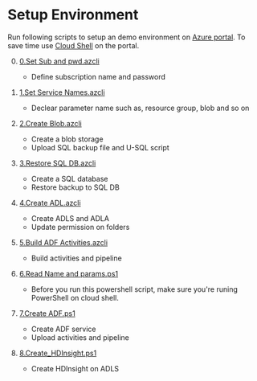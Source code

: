 # Setup Environment

Run following scripts to setup an demo environment on [Azure portal](https://portal.azure.com).
To save time use [Cloud Shell](https://azure.microsoft.com/en-us/features/cloud-shell/) on the portal.

0. [0.Set Sub and pwd.azcli]('https://raw.githubusercontent.com/xlegend1024/az-dataprocess-demo/master/0.Set_Sub_and_pwd.azcli')
    - Define subscription name and password 

1. [1.Set Service Names.azcli](https://raw.githubusercontent.com/xlegend1024/az-dataprocess-demo/master/1.Set_Service_Names.azcli)
    - Declear parameter name such as, resource group, blob and so on

1. [2.Create Blob.azcli](https://raw.githubusercontent.com/xlegend1024/az-dataprocess-demo/master/2.Create_Blob.azcli)
    - Create a blob storage 
    - Upload SQL backup file and U-SQL script

1. [3.Restore SQL DB.azcli](https://raw.githubusercontent.com/xlegend1024/az-dataprocess-demo/master/3.Restore_SQL_DB.azcli)
    - Create a SQL database 
    - Restore backup to SQL DB

1. [4.Create ADL.azcli](https://raw.githubusercontent.com/xlegend1024/az-dataprocess-demo/master/4.Create_ADL.azcli)
    - Create ADLS and ADLA
    - Update permission on folders

1. [5.Build ADF Activities.azcli](https://raw.githubusercontent.com/xlegend1024/az-dataprocess-demo/master/5.Build_ADF_Activities.azcli)
    - Build activities and pipeline

1. [6.Read Name and params.ps1](https://raw.githubusercontent.com/xlegend1024/az-dataprocess-demo/master/6.Read_Name_and_params.ps1)
    - Before you run this powershell script, make sure you're runing PowerShell on cloud shell.

1. [7.Create ADF.ps1](https://raw.githubusercontent.com/xlegend1024/az-dataprocess-demo/master/7.Create_ADF.ps1)
    - Create ADF service
    - Upload activities and pipeline

1. [8.Create_HDInsight.ps1](https://raw.githubusercontent.com/xlegend1024/az-dataprocess-demo/master/8.Create_HDInsight.ps1)
    - Create HDInsight on ADLS
